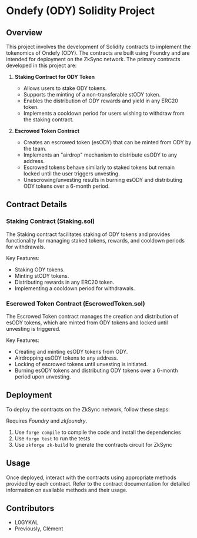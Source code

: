 # Ondefy (ODY) Solidity Project

## Overview

This project involves the development of Solidity contracts to implement the tokenomics of Ondefy (ODY). The contracts are built using Foundry and are intended for deployment on the ZkSync network. The primary contracts developed in this project are:

1. **Staking Contract for ODY Token**
   - Allows users to stake ODY tokens.
   - Supports the minting of a non-transferable stODY token.
   - Enables the distribution of ODY rewards and yield in any ERC20 token.
   - Implements a cooldown period for users wishing to withdraw from the staking contract.

2. **Escrowed Token Contract**
   - Creates an escrowed token (esODY) that can be minted from ODY by the team.
   - Implements an "airdrop" mechanism to distribute esODY to any address.
   - Escrowed tokens behave similarly to staked tokens but remain locked until the user triggers unvesting.
   - Unescrowing/unvesting results in burning esODY and distributing ODY tokens over a 6-month period.

## Contract Details

### Staking Contract (Staking.sol)

The Staking contract facilitates staking of ODY tokens and provides functionality for managing staked tokens, rewards, and cooldown periods for withdrawals.

Key Features:

- Staking ODY tokens.
- Minting stODY tokens.
- Distributing rewards in any ERC20 token.
- Implementing a cooldown period for withdrawals.

### Escrowed Token Contract (EscrowedToken.sol)

The Escrowed Token contract manages the creation and distribution of esODY tokens, which are minted from ODY tokens and locked until unvesting is triggered.

Key Features:

- Creating and minting esODY tokens from ODY.
- Airdropping esODY tokens to any address.
- Locking of escrowed tokens until unvesting is initiated.
- Burning esODY tokens and distributing ODY tokens over a 6-month period upon unvesting.

## Deployment

To deploy the contracts on the ZkSync network, follow these steps:

Requires *Foundry* and *zkfoundry*.

1. Use `forge compile` to compile the code and install the dependencies
2. Use `forge test` to run the tests
3. Use `zkforge zk-build` to gnerate the contracts circuit for ZkSync

## Usage

Once deployed, interact with the contracts using appropriate methods provided by each contract. Refer to the contract documentation for detailed information on available methods and their usage.

## Contributors

- L0GYKAL
- Previously, Clément